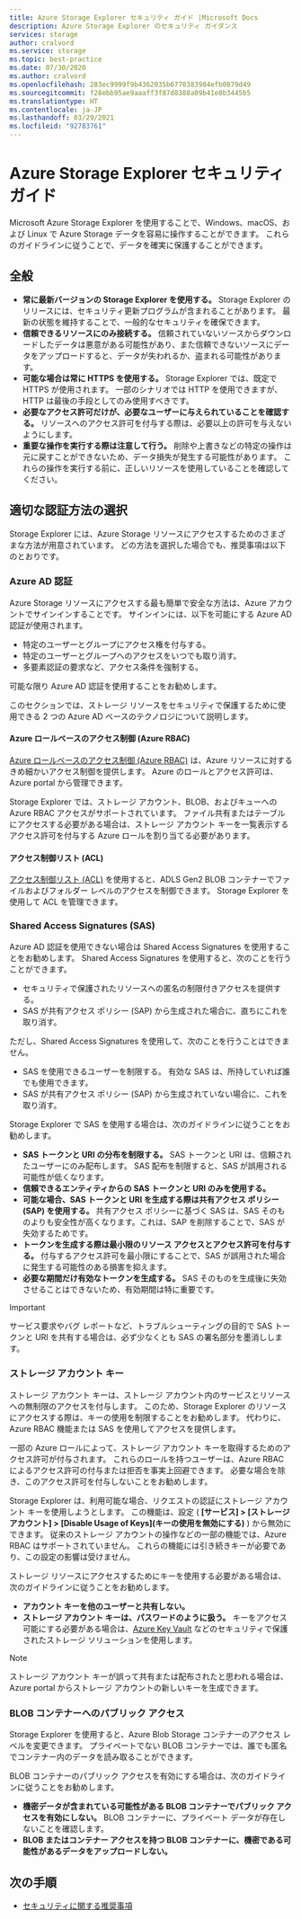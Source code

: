 ```yaml
---
title: Azure Storage Explorer セキュリティ ガイド |Microsoft Docs
description: Azure Storage Explorer のセキュリティ ガイダンス
services: storage
author: cralvord
ms.service: storage
ms.topic: best-practice
ms.date: 07/30/2020
ms.author: cralvord
ms.openlocfilehash: 283ec9999f9b4362035b6770383984efb0879d49
ms.sourcegitcommit: f28ebb95ae9aaaff3f87d8388a09b41e0b3445b5
ms.translationtype: HT
ms.contentlocale: ja-JP
ms.lasthandoff: 03/29/2021
ms.locfileid: "92783761"
---
```

# <a name="azure-storage-explorer-security-guide"></a>Azure Storage Explorer セキュリティ ガイド

Microsoft Azure Storage Explorer を使用することで、Windows、macOS、および Linux で Azure Storage データを容易に操作することができます。 これらのガイドラインに従うことで、データを確実に保護することができます。

## <a name="general"></a>全般

- **常に最新バージョンの Storage Explorer を使用する。** Storage Explorer のリリースには、セキュリティ更新プログラムが含まれることがあります。 最新の状態を維持することで、一般的なセキュリティを確保できます。
- **信頼できるリソースにのみ接続する。** 信頼されていないソースからダウンロードしたデータは悪意がある可能性があり、また信頼できないソースにデータをアップロードすると、データが失われるか、盗まれる可能性があります。
- **可能な場合は常に HTTPS を使用する。** Storage Explorer では、既定で HTTPS が使用されます。 一部のシナリオでは HTTP を使用できますが、HTTP は最後の手段としてのみ使用すべきです。
- **必要なアクセス許可だけが、必要なユーザーに与えられていることを確認する。** リソースへのアクセス許可を付与する際は、必要以上の許可を与えないようにします。
- **重要な操作を実行する際は注意して行う。** 削除や上書きなどの特定の操作は元に戻すことができないため、データ損失が発生する可能性があります。 これらの操作を実行する前に、正しいリソースを使用していることを確認してください。

## <a name="choosing-the-right-authentication-method"></a>適切な認証方法の選択

Storage Explorer には、Azure Storage リソースにアクセスするためのさまざまな方法が用意されています。 どの方法を選択した場合でも、推奨事項は以下のとおりです。

### <a name="azure-ad-authentication"></a>Azure AD 認証

Azure Storage リソースにアクセスする最も簡単で安全な方法は、Azure アカウントでサインインすることです。 サインインには、以下を可能にする Azure AD 認証が使用されます。

- 特定のユーザーとグループにアクセス権を付与する。
- 特定のユーザーとグループへのアクセスをいつでも取り消す。
- 多要素認証の要求など、アクセス条件を強制する。

可能な限り Azure AD 認証を使用することをお勧めします。

このセクションでは、ストレージ リソースをセキュリティで保護するために使用できる 2 つの Azure AD ベースのテクノロジについて説明します。

#### <a name="azure-role-based-access-control-azure-rbac"></a>Azure ロールベースのアクセス制御 (Azure RBAC)

[Azure ロールベースのアクセス制御 (Azure RBAC)](../../role-based-access-control/overview.md) は、Azure リソースに対するきめ細かいアクセス制御を提供します。 Azure のロールとアクセス許可は、Azure portal から管理できます。

Storage Explorer では、ストレージ アカウント、BLOB、およびキューへの Azure RBAC アクセスがサポートされています。 ファイル共有またはテーブルにアクセスする必要がある場合は、ストレージ アカウント キーを一覧表示するアクセス許可を付与する Azure ロールを割り当てる必要があります。

#### <a name="access-control-lists-acls"></a>アクセス制御リスト (ACL)

[アクセス制御リスト (ACL)](../blobs/data-lake-storage-access-control.md) を使用すると、ADLS Gen2 BLOB コンテナーでファイルおよびフォルダー レベルのアクセスを制御できます。 Storage Explorer を使用して ACL を管理できます。

### <a name="shared-access-signatures-sas"></a>Shared Access Signatures (SAS)

Azure AD 認証を使用できない場合は Shared Access Signatures を使用することをお勧めします。 Shared Access Signatures を使用すると、次のことを行うことができます。

- セキュリティで保護されたリソースへの匿名の制限付きアクセスを提供する。
- SAS が共有アクセス ポリシー (SAP) から生成された場合に、直ちにこれを取り消す。

ただし、Shared Access Signatures を使用して、次のことを行うことはできません。

- SAS を使用できるユーザーを制限する。 有効な SAS は、所持していれば誰でも使用できます。
- SAS が共有アクセス ポリシー (SAP) から生成されていない場合に、これを取り消す。

Storage Explorer で SAS を使用する場合は、次のガイドラインに従うことをお勧めします。

- **SAS トークンと URI の分布を制限する。** SAS トークンと URI は、信頼されたユーザーにのみ配布します。 SAS 配布を制限すると、SAS が誤用される可能性が低くなります。
- **信頼できるエンティティからの SAS トークンと URI のみを使用する。**
- **可能な場合、SAS トークンと URI を生成する際は共有アクセス ポリシー (SAP) を使用する。** 共有アクセス ポリシーに基づく SAS は、SAS そのものよりも安全性が高くなります。これは、SAP を削除することで、SAS が失効するためです。
- **トークンを生成する際は最小限のリソース アクセスとアクセス許可を付与する。** 付与するアクセス許可を最小限にすることで、SAS が誤用された場合に発生する可能性のある損害を抑えます。
- **必要な期間だけ有効なトークンを生成する。** SAS そのものを生成後に失効させることはできないため、有効期間は特に重要です。

> [!IMPORTANT]
> サービス要求やバグ レポートなど、トラブルシューティングの目的で SAS トークンと URI を共有する場合は、必ず少なくとも SAS の署名部分を墨消しします。

### <a name="storage-account-keys"></a>ストレージ アカウント キー

ストレージ アカウント キーは、ストレージ アカウント内のサービスとリソースへの無制限のアクセスを付与します。 このため、Storage Explorer のリソースにアクセスする際は、キーの使用を制限することをお勧めします。 代わりに、Azure RBAC 機能または SAS を使用してアクセスを提供します。

一部の Azure ロールによって、ストレージ アカウント キーを取得するためのアクセス許可が付与されます。 これらのロールを持つユーザーは、Azure RBAC によるアクセス許可の付与または拒否を事実上回避できます。 必要な場合を除き、このアクセス許可を付与しないことをお勧めします。

Storage Explorer は、利用可能な場合、リクエストの認証にストレージ アカウント キーを使用しようとします。 この機能は、設定 ( **[サービス] > [ストレージ アカウント] > [Disable Usage of Keys]\(キーの使用を無効にする\)** ) から無効にできます。 従来のストレージ アカウントの操作などの一部の機能では、Azure RBAC はサポートされていません。 これらの機能には引き続きキーが必要であり、この設定の影響は受けません。

ストレージ リソースにアクセスするためにキーを使用する必要がある場合は、次のガイドラインに従うことをお勧めします。

- **アカウント キーを他のユーザーと共有しない。**
- **ストレージ アカウント キーは、パスワードのように扱う。** キーをアクセス可能にする必要がある場合は、[Azure Key Vault](https://azure.microsoft.com/services/key-vault/) などのセキュリティで保護されたストレージ ソリューションを使用します。

> [!NOTE]
> ストレージ アカウント キーが誤って共有または配布されたと思われる場合は、Azure portal からストレージ アカウントの新しいキーを生成できます。

### <a name="public-access-to-blob-containers"></a>BLOB コンテナーへのパブリック アクセス

Storage Explorer を使用すると、Azure Blob Storage コンテナーのアクセス レベルを変更できます。 プライベートでない BLOB コンテナーでは、誰でも匿名でコンテナー内のデータを読み取ることができます。

BLOB コンテナーのパブリック アクセスを有効にする場合は、次のガイドラインに従うことをお勧めします。

- **機密データが含まれている可能性がある BLOB コンテナーでパブリック アクセスを有効にしない。** BLOB コンテナーに、プライベート データが存在しないことを確認します。
- **BLOB またはコンテナー アクセスを持つ BLOB コンテナーに、機密である可能性があるデータをアップロードしない。** 

## <a name="next-steps"></a>次の手順

- [セキュリティに関する推奨事項](../blobs/security-recommendations.md)